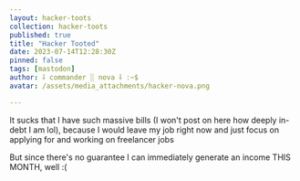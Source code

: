 ```yaml
---
layout: hacker-toots
collection: hacker-toots
published: true
title: "Hacker Tooted"
date: 2023-07-14T12:28:30Z
pinned: false
tags: [mastodon]
author: ⸸ commander ░ nova ⸸ :~$
avatar: /assets/media_attachments/hacker-nova.png

---
```


<p>It sucks that I have such massive bills (I won&#39;t post on here how deeply in-debt I am lol), because I would leave my job right now and just focus on applying for and working on freelancer jobs</p><p>But since there&#39;s no guarantee I can immediately generate an income THIS MONTH, well :(</p>


